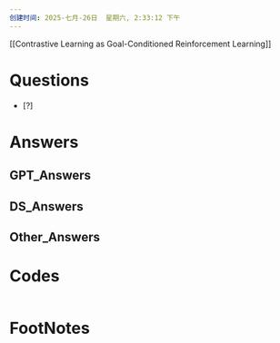 ```yaml
---
创建时间: 2025-七月-26日  星期六, 2:33:12 下午
---
```

[[Contrastive Learning as Goal-Conditioned Reinforcement Learning]]

# Questions

- [?] 


# Answers

## GPT_Answers


## DS_Answers


## Other_Answers


# Codes

```python

```


# FootNotes
